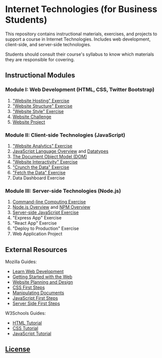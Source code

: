 # Internet Technologies (for Business Students)

This repository contains instructional materials, exercises, and projects to support a course in Internet Technologies. Includes web development, client-side, and server-side technologies.

Students should consult their course's syllabus to know which materials they are responsible for covering.

## Instructional Modules

### Module I: Web Development (HTML, CSS, Twitter Bootstrap)

  1. ["Website Hosting" Exercise](/exercises/website-hosting/exercise.md)
  2. ["Website Structure" Exercise](/exercises/website-structure/exercise.md)
  3. ["Website Style" Exercise](/exercises/website-style/exercise.md)
  4. [Website Challenge](/exercises/website-challenge/exercise.md)
  5. [Website Project](/projects/personal-website/project.md)

### Module II: Client-side Technologies (JavaScript)

  1. ["Website Analytics" Exercise](/exercises/website-hosting/analytics.md)
  1. [JavaScript Language Overview](/notes/javascript/README.md) and [Datatypes](/notes/javascript/datatypes/README.md)
  2. [The Document Object Model (DOM)](/notes/javascript/document-object-model.md)
  2. ["Website Interactivity" Exercise](/exercises/website-interactivity/exercise.md)
  3. ["Crunch the Data" Exercise](/exercises/crunch-the-data/README.md)
  4. ["Fetch the Data" Exercise](/exercises/fetch-the-data/README.md)
  5. Data Dashboard Exercise

### Module III: Server-side Technologies (Node.js)

  1. [Command-line Computing Exercise](https://github.com/prof-rossetti/intro-to-python/blob/master/exercises/command-line-computing/README.md)
  2. [Node.js Overview](/notes/javascript/node.md) and [NPM Overview](/notes/javascript/npm.md)
  3. [Server-side JavaScript Exercise](/exercises/server-side-javascript/exercise.md)
  4. "Express App" Exercise
  5. "React App" Exercise
  6. "Deploy to Production" Exercise
  7. Web Application Project



## External Resources

Mozilla Guides:

  + [Learn Web Development](https://developer.mozilla.org/en-US/docs/Learn)
  + [Getting Started with the Web](https://developer.mozilla.org/en-US/docs/Learn/Getting_started_with_the_web)
  + [Website Planning and Design](https://developer.mozilla.org/en-US/docs/Learn/Getting_started_with_the_web/What_will_your_website_look_like)
  + [CSS First Steps](https://developer.mozilla.org/en-US/docs/Learn/CSS/First_steps)
  + [Manipulating Documents](https://developer.mozilla.org/en-US/docs/Learn/JavaScript/Client-side_web_APIs/Manipulating_documents)
  + [JavaScript First Steps](https://developer.mozilla.org/en-US/docs/Learn/JavaScript/First_steps)
  + [Server Side First Steps](https://developer.mozilla.org/en-US/docs/Learn/Server-side/First_steps)

W3Schools Guides:

  + [HTML Tutorial](https://www.w3schools.com/html/default.asp)
  + [CSS Tutorial](https://www.w3schools.com/css/default.asp)
  + [JavaScript Tutorial](https://www.w3schools.com/js/default.asp)

## [License](/LICENSE)

